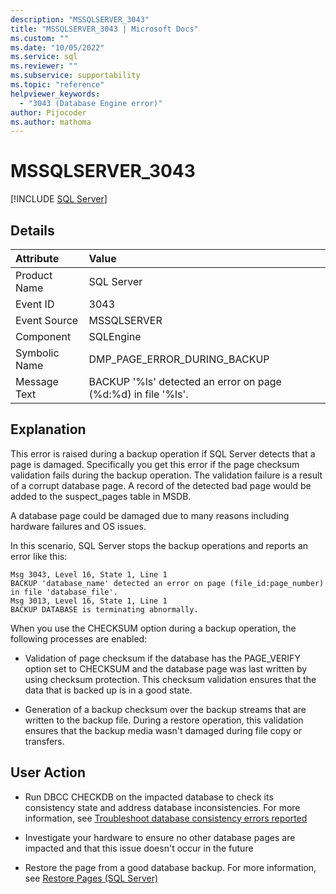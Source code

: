 ```yaml
---
description: "MSSQLSERVER_3043"
title: "MSSQLSERVER_3043 | Microsoft Docs"
ms.custom: ""
ms.date: "10/05/2022"
ms.service: sql
ms.reviewer: ""
ms.subservice: supportability
ms.topic: "reference"
helpviewer_keywords: 
  - "3043 (Database Engine error)"
author: Pijocoder
ms.author: mathoma
---
```

# MSSQLSERVER_3043
 [!INCLUDE [SQL Server](../../includes/applies-to-version/sqlserver.md)]
  
## Details  
  
| Attribute | Value |  
| :-------- | :---- |  
|Product Name|SQL Server|  
|Event ID|3043|  
|Event Source|MSSQLSERVER|  
|Component|SQLEngine|  
|Symbolic Name|DMP_PAGE_ERROR_DURING_BACKUP|  
|Message Text|BACKUP '%ls' detected an error on page (%d:%d) in file '%ls'. |  
  
## Explanation

This error is raised during a backup operation if SQL Server detects that a page is damaged. Specifically you get this error if the page checksum validation fails during the backup operation. The validation failure is a result of a corrupt database page.  A record of the detected bad page would be added to the suspect_pages table in MSDB. 

A database page could be damaged due to many reasons including hardware failures and OS issues.


In this scenario, SQL Server stops the backup operations and reports an error like this: 

```output
Msg 3043, Level 16, State 1, Line 1 
BACKUP 'database_name' detected an error on page (file_id:page_number) in file 'database_file'. 
Msg 3013, Level 16, State 1, Line 1 
BACKUP DATABASE is terminating abnormally. 
```

When you use the CHECKSUM option during a backup operation, the following processes are enabled: 

- Validation of page checksum if the database has the PAGE_VERIFY option set to CHECKSUM and the database page was last written by using checksum protection. This checksum validation ensures that the data that is backed up is in a good state. 

- Generation of a backup checksum over the backup streams that are written to the backup file. During a restore operation, this validation ensures that the backup media wasn't damaged during file copy or transfers. 

 
 
## User Action  

- Run DBCC CHECKDB on the impacted database to check its consistency state and address database inconsistencies. For more information, see [Troubleshoot database consistency errors reported](/troubleshoot/sql/admin/troubleshoot-dbcc-checkdb-errors)

- Investigate your hardware to ensure no other database pages are impacted and that this issue doesn't occur in the future

- Restore the page from a good database backup. For more information, see [Restore Pages (SQL Server)](../backup-restore/restore-pages-sql-server.md)